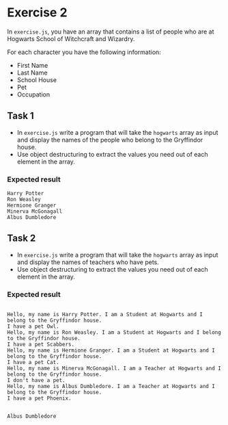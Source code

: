 # Exercise 2

In `exercise.js`, you have an array that contains a list of people who are at Hogwarts School of Witchcraft and Wizardry.

For each character you have the following information:

- First Name
- Last Name
- School House
- Pet
- Occupation

## Task 1

- In `exercise.js` write a program that will take the `hogwarts` array as input and display the names of the people who belong to the Gryffindor house.
- Use object destructuring to extract the values you need out of each element in the array.

### Expected result

```
Harry Potter
Ron Weasley
Hermione Granger
Minerva McGonagall
Albus Dumbledore
```

## Task 2

- In `exercise.js` write a program that will take the `hogwarts` array as input and display the names of teachers who have pets.
- Use object destructuring to extract the values you need out of each element in the array.

### Expected result

```

Hello, my name is Harry Potter. I am a Student at Hogwarts and I belong to the Gryffindor house.
I have a pet Owl.
Hello, my name is Ron Weasley. I am a Student at Hogwarts and I belong to the Gryffindor house.
I have a pet Scabbers.
Hello, my name is Hermione Granger. I am a Student at Hogwarts and I belong to the Gryffindor house.
I have a pet Cat.
Hello, my name is Minerva McGonagall. I am a Teacher at Hogwarts and I belong to the Gryffindor house.
I don't have a pet.
Hello, my name is Albus Dumbledore. I am a Teacher at Hogwarts and I belong to the Gryffindor house.
I have a pet Phoenix.


Albus Dumbledore
```

